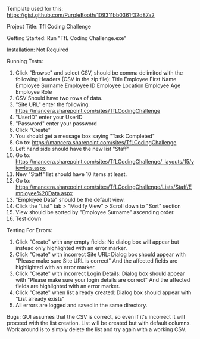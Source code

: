 Template used for this: https://gist.github.com/PurpleBooth/109311bb0361f32d87a2

Project Title:
Tfl Coding Challenge

Getting Started:
Run "TfL Coding Challenge.exe"

Installation:
Not Required

Running Tests:
1. Click "Browse" and select CSV, should be comma delimited with the following Headers (CSV in the zip file):
Title
Employee First Name
Employee Surname
Employee ID
Employee Location
Employee Age
Employee Role
2. CSV Should have two rows of data.
3. "Site URL" enter the following: https://mancera.sharepoint.com/sites/TfLCodingChallenge
4. "UserID" enter your UserID
5. "Password" enter your password
6. Click "Create"
7. You should get a message box saying "Task Completed"
8. Go to: https://mancera.sharepoint.com/sites/TfLCodingChallenge
9. Left hand side should have the new list "Staff"
10. Go to: https://mancera.sharepoint.com/sites/TfLCodingChallenge/_layouts/15/viewlsts.aspx
11. New "Staff" list should have 10 items at least.
12. Go to: https://mancera.sharepoint.com/sites/TfLCodingChallenge/Lists/Staff/Employee%20Data.aspx
13. "Employee Data" should be the default view.
14. Click the "List" tab > "Modify View" > Scroll down to "Sort" section
15. View should be sorted by "Employee Surname" ascending order.
16. Test down

Testing For Errors:
1. Click "Create" with any empty fields:
No dialog box will appear but instead only highlighted with an error marker.
2. Click "Create" with incorrect Site URL:
Dialog box should appear with "Please make sure Site URL is correct"
And the affected fields are highlighted with an error marker.
3. Click "Create" with incorrect Login Details:
Dialog box should appear with "Please make sure your login details are correct"
And the affected fields are highlighted with an error marker.
4. Click "Create" when list already created:
Dialog box should appear with "List already exists"
5. All errors are logged and saved in the same directory.

Bugs:
GUI assumes that the CSV is correct, so even if it's incorrect it will proceed with the list creation.
List will be created but with default columns.
Work around is to simply delete the list and try again with a working CSV.

